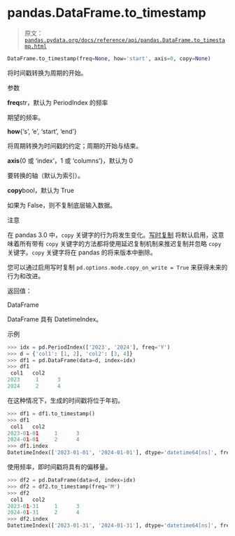 # pandas.DataFrame.to_timestamp

> 原文：[`pandas.pydata.org/docs/reference/api/pandas.DataFrame.to_timestamp.html`](https://pandas.pydata.org/docs/reference/api/pandas.DataFrame.to_timestamp.html)

```py
DataFrame.to_timestamp(freq=None, how='start', axis=0, copy=None)
```

将时间戳转换为周期的开始。

参数

**freq**str，默认为 PeriodIndex 的频率

期望的频率。

**how**{‘s’, ‘e’, ‘start’, ‘end’}

将周期转换为时间戳的约定；周期的开始与结束。

**axis**{0 或 ‘index’，1 或 ‘columns’}，默认为 0

要转换的轴（默认为索引）。

**copy**bool，默认为 True

如果为 False，则不复制底层输入数据。

注意

在 pandas 3.0 中，`copy` 关键字的行为将发生变化。[写时复制](https://pandas.pydata.org/docs/dev/user_guide/copy_on_write.html) 将默认启用，这意味着所有带有 `copy` 关键字的方法都将使用延迟复制机制来推迟复制并忽略 `copy` 关键字。`copy` 关键字将在 pandas 的将来版本中删除。

您可以通过启用写时复制 `pd.options.mode.copy_on_write = True` 来获得未来的行为和改进。

返回值：

DataFrame

DataFrame 具有 DatetimeIndex。

示例

```py
>>> idx = pd.PeriodIndex(['2023', '2024'], freq='Y')
>>> d = {'col1': [1, 2], 'col2': [3, 4]}
>>> df1 = pd.DataFrame(data=d, index=idx)
>>> df1
 col1   col2
2023     1      3
2024     2      4 
```

在这种情况下，生成的时间戳将位于年初。

```py
>>> df1 = df1.to_timestamp()
>>> df1
 col1   col2
2023-01-01     1      3
2024-01-01     2      4
>>> df1.index
DatetimeIndex(['2023-01-01', '2024-01-01'], dtype='datetime64[ns]', freq=None) 
```

使用频率，即时间戳将具有的偏移量。

```py
>>> df2 = pd.DataFrame(data=d, index=idx)
>>> df2 = df2.to_timestamp(freq='M')
>>> df2
 col1   col2
2023-01-31     1      3
2024-01-31     2      4
>>> df2.index
DatetimeIndex(['2023-01-31', '2024-01-31'], dtype='datetime64[ns]', freq=None) 
```
